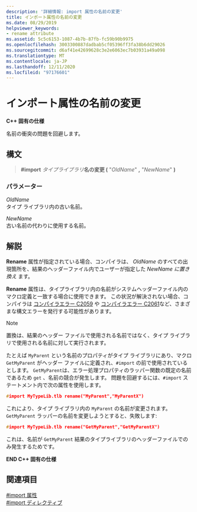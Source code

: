 ```yaml
---
description: '詳細情報: import 属性の名前の変更'
title: インポート属性の名前の変更
ms.date: 08/29/2019
helpviewer_keywords:
- rename attribute
ms.assetid: 5c5c6153-1087-4b7b-87fb-fc59b90b9975
ms.openlocfilehash: 3003300887dadbab5cf05396ff3fa38b6dd29026
ms.sourcegitcommit: d6af41e42699628c3e2e6063ec7b03931a49a098
ms.translationtype: MT
ms.contentlocale: ja-JP
ms.lasthandoff: 12/11/2020
ms.locfileid: "97176601"
---
```

# <a name="rename-import-attribute"></a>インポート属性の名前の変更

**C++ 固有の仕様**

名前の衝突の問題を回避します。

## <a name="syntax"></a>構文

> **#import** *タイプライブラリ***名の変更 (** "*OldName*" **,** "*NewName*" **)**

### <a name="parameters"></a>パラメーター

*OldName*\
タイプ ライブラリ内の古い名前。

*NewName*\
古い名前の代わりに使用する名前。

## <a name="remarks"></a>解説

**Rename** 属性が指定されている場合、コンパイラは、 *OldName* のすべての出現箇所を、結果のヘッダーファイル内でユーザーが指定した *NewName* *に置き換え* ます。

**Rename** 属性は、タイプライブラリ内の名前がシステムヘッダーファイル内のマクロ定義と一致する場合に使用できます。 この状況が解決されない場合、コンパイラは [コンパイラエラー C2059](../error-messages/compiler-errors-1/compiler-error-c2059.md) や [コンパイラエラー C2061](../error-messages/compiler-errors-1/compiler-error-c2061.md)など、さまざまな構文エラーを発行する可能性があります。

> [!NOTE]
> 置換は、結果のヘッダー ファイルで使用される名前ではなく、タイプ ライブラリで使用される名前に対して実行されます。

たとえば `MyParent` という名前のプロパティがタイプ ライブラリにあり、マクロ `GetMyParent` がヘッダー ファイルに定義され、`#import` の前で使用されているとします。 `GetMyParent`は、エラー処理プロパティのラッパー関数の既定の名前であるため `get` 、名前の競合が発生します。 問題を回避するには、`#import` ステートメント内で次の属性を使用します。

```cpp
#import MyTypeLib.tlb rename("MyParent","MyParentX")
```

これにより、タイプ ライブラリ内の `MyParent` の名前が変更されます。 `GetMyParent` ラッパーの名前を変更しようとすると、失敗します:

```cpp
#import MyTypeLib.tlb rename("GetMyParent","GetMyParentX")
```

これは、名前が `GetMyParent` 結果のタイプライブラリのヘッダーファイルでのみ発生するためです。

**END C++ 固有の仕様**

## <a name="see-also"></a>関連項目

[#import 属性](../preprocessor/hash-import-attributes-cpp.md)\
[#import ディレクティブ](../preprocessor/hash-import-directive-cpp.md)
